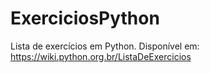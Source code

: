 # ExerciciosPython
Lista de exercícios em Python.
Disponível em: https://wiki.python.org.br/ListaDeExercicios

